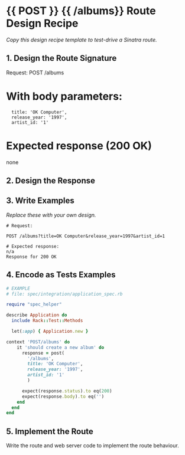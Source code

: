 # {{ POST }} {{ /albums}} Route Design Recipe

_Copy this design recipe template to test-drive a Sinatra route._

## 1. Design the Route Signature

 Request:
POST /albums

# With body parameters:
      title: 'OK Computer',
      release_year: '1997', 
      artist_id: '1'

# Expected response (200 OK)
none

## 2. Design the Response

## 3. Write Examples

_Replace these with your own design._

```
# Request:

POST /albums?title=OK Computer&release_year=1997&artist_id=1

# Expected response:
n/a
Response for 200 OK
```


## 4. Encode as Tests Examples

```ruby
# EXAMPLE
# file: spec/integration/application_spec.rb

require "spec_helper"

describe Application do
  include Rack::Test::Methods

  let(:app) { Application.new }

context 'POST/albums' do
    it 'should create a new album' do
      response = post(
        '/albums',
        title: 'OK Computer',
        release_year: '1997', 
        artist_id: '1'
        )

      expect(response.status).to eq(200)
      expect(response.body).to eq('')
    end
  end
end
```

## 5. Implement the Route

Write the route and web server code to implement the route behaviour.
